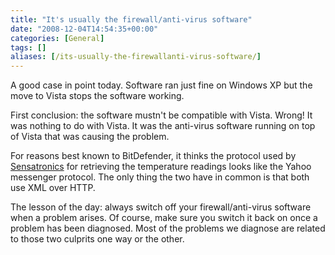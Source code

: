 ```yaml
---
title: "It's usually the firewall/anti-virus software"
date: "2008-12-04T14:54:35+00:00"
categories: [General]
tags: []
aliases: [/its-usually-the-firewallanti-virus-software/]
---
```


A good case in point today. Software ran just fine on Windows XP but the move to Vista stops the software working.

First conclusion: the software mustn't be compatible with Vista. Wrong! It was nothing to do with Vista. It was the anti-virus software running on top of Vista that was causing the problem.

For reasons best known to BitDefender, it thinks the protocol used by <a href="http://www.sensatronics.co.uk/">Sensatronics</a> for retrieving the temperature readings looks like the Yahoo messenger protocol. The only thing the two have in common is that both use XML over HTTP.

The lesson of the day: always switch off your firewall/anti-virus software when a problem arises. Of course, make sure you switch it back on once a problem has been diagnosed. Most of the problems we diagnose are related to those two culprits one way or the other.
